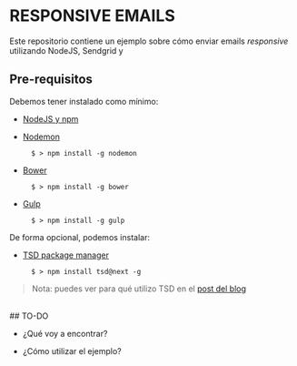 # RESPONSIVE EMAILS

Este repositorio contiene un ejemplo sobre cómo enviar emails *responsive* utilizando NodeJS, Sendgrid y 



## Pre-requisitos

Debemos tener instalado como mínimo:

- [NodeJS y npm](http://nodejs.org/)

- [Nodemon](http://nodemon.io)

		$ > npm install -g nodemon

- [Bower](http://bower.io/)

		$ > npm install -g bower

- [Gulp](http://gulpjs.com/)

		$ > npm install -g gulp

De forma opcional, podemos instalar:

- [TSD package manager](https://github.com/Definitelytyped/tsd)

		$ > npm install tsd@next -g

> Nota: puedes ver para qué utilizo TSD en el [post del blog](#)




<br />
## TO-DO

- ¿Qué voy a encontrar?

- ¿Cómo utilizar el ejemplo?

